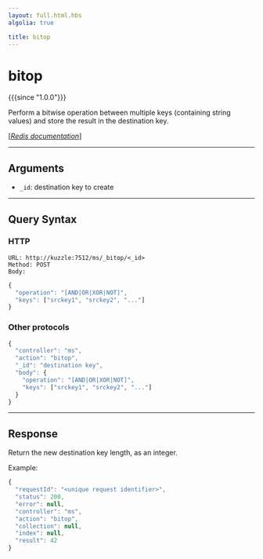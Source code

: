 ```yaml
---
layout: full.html.hbs
algolia: true

title: bitop
---
```


# bitop

{{{since "1.0.0"}}}

Perform a bitwise operation between multiple keys (containing string values) and store the result in the destination key.

[[_Redis documentation_]](https://redis.io/commands/bitop)

---

## Arguments

* `_id`: destination key to create

---

## Query Syntax

### HTTP

```http
URL: http://kuzzle:7512/ms/_bitop/<_id>
Method: POST
Body:
```

```js
{
  "operation": "[AND|OR|XOR|NOT]",
  "keys": ["srckey1", "srckey2", "..."]
}
```

### Other protocols

```js
{
  "controller": "ms",
  "action": "bitop",
  "_id": "destination key",
  "body": {
    "operation": "[AND|OR|XOR|NOT]",
    "keys": ["srckey1", "srckey2", "..."]
  }
}
```

---

## Response

Return the new destination key length, as an integer.

Example:

```js
{
  "requestId": "<unique request identifier>",
  "status": 200,
  "error": null,
  "controller": "ms",
  "action": "bitop",
  "collection": null,
  "index": null,
  "result": 42
}
```
